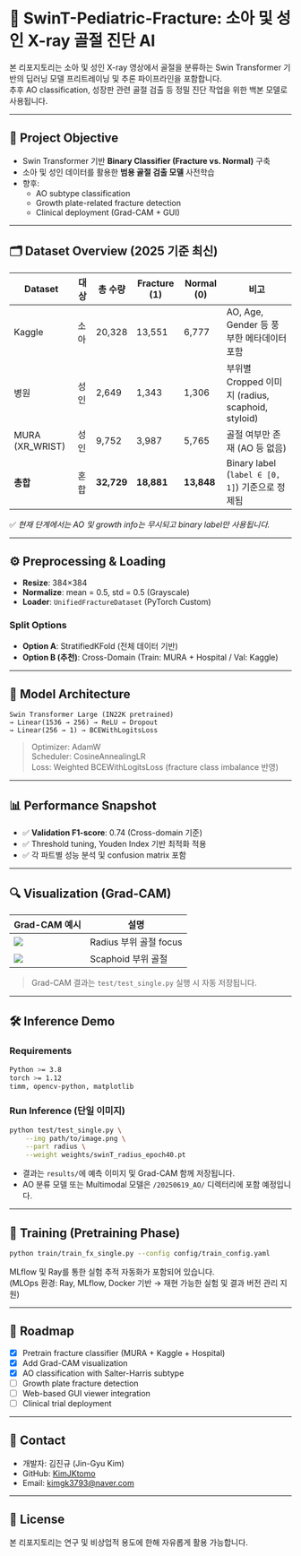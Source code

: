# 🦴 SwinT-Pediatric-Fracture: 소아 및 성인 X-ray 골절 진단 AI

본 리포지토리는 소아 및 성인 X-ray 영상에서 골절을 분류하는 Swin Transformer 기반의 딥러닝 모델 프리트레이닝 및 추론 파이프라인을 포함합니다.  
추후 AO classification, 성장판 관련 골절 검출 등 정밀 진단 작업을 위한 백본 모델로 사용됩니다.

---

## 🎯 Project Objective

- Swin Transformer 기반 **Binary Classifier (Fracture vs. Normal)** 구축
- 소아 및 성인 데이터를 활용한 **범용 골절 검출 모델** 사전학습
- 향후:
  - AO subtype classification
  - Growth plate-related fracture detection
  - Clinical deployment (Grad-CAM + GUI)

---

## 🗂 Dataset Overview (2025 기준 최신)

| Dataset            | 대상     | 총 수량   | Fracture (1) | Normal (0) | 비고                                               |
|--------------------|----------|-----------|--------------|------------|----------------------------------------------------|
| Kaggle             | 소아     | 20,328    | 13,551       | 6,777      | AO, Age, Gender 등 풍부한 메타데이터 포함         |
| 병원               | 성인     | 2,649     | 1,343        | 1,306      | 부위별 Cropped 이미지 (radius, scaphoid, styloid) |
| MURA (XR_WRIST)    | 성인     | 9,752     | 3,987        | 5,765      | 골절 여부만 존재 (AO 등 없음)                     |
| **총합**           | 혼합     | **32,729**| **18,881**   | **13,848** | Binary label (`label ∈ [0, 1]`) 기준으로 정제됨    |

✅ *현재 단계에서는 AO 및 growth info는 무시되고 binary label만 사용됩니다.*

---

## ⚙️ Preprocessing & Loading

- **Resize**: 384×384  
- **Normalize**: mean = 0.5, std = 0.5 (Grayscale)  
- **Loader**: `UnifiedFractureDataset` (PyTorch Custom)  

### Split Options

- **Option A**: StratifiedKFold (전체 데이터 기반)
- **Option B (추천)**: Cross-Domain (Train: MURA + Hospital / Val: Kaggle)

---

## 🧠 Model Architecture

```text
Swin Transformer Large (IN22K pretrained)
→ Linear(1536 → 256) → ReLU → Dropout
→ Linear(256 → 1) → BCEWithLogitsLoss
```

> Optimizer: AdamW  
> Scheduler: CosineAnnealingLR  
> Loss: Weighted BCEWithLogitsLoss (fracture class imbalance 반영)

---

## 📊 Performance Snapshot

- ✅ **Validation F1-score**: 0.74 (Cross-domain 기준)
- ✅ Threshold tuning, Youden Index 기반 최적화 적용
- ✅ 각 파트별 성능 분석 및 confusion matrix 포함

---

## 🔍 Visualization (Grad-CAM)

| Grad-CAM 예시 | 설명 |
|---------------|------|
| ![](examples/gradcam_radius.png) | Radius 부위 골절 focus |
| ![](examples/gradcam_scaphoid.png) | Scaphoid 부위 골절 |

> Grad-CAM 결과는 `test/test_single.py` 실행 시 자동 저장됩니다.

---

## 🛠 Inference Demo

### Requirements

```bash
Python >= 3.8  
torch >= 1.12  
timm, opencv-python, matplotlib  
```

### Run Inference (단일 이미지)

```bash
python test/test_single.py \
    --img path/to/image.png \
    --part radius \
    --weight weights/swinT_radius_epoch40.pt
```

- 결과는 `results/`에 예측 이미지 및 Grad-CAM 함께 저장됩니다.  
- AO 분류 모델 또는 Multimodal 모델은 `/20250619_AO/` 디렉터리에 포함 예정입니다.

---

## 🧪 Training (Pretraining Phase)

```bash
python train/train_fx_single.py --config config/train_config.yaml
```

MLflow 및 Ray를 통한 실험 추적 자동화가 포함되어 있습니다.  
(MLOps 환경: Ray, MLflow, Docker 기반 → 재현 가능한 실험 및 결과 버전 관리 지원)

---

## 🧩 Roadmap

- [x] Pretrain fracture classifier (MURA + Kaggle + Hospital)
- [x] Add Grad-CAM visualization
- [x] AO classification with Salter-Harris subtype
- [ ] Growth plate fracture detection
- [ ] Web-based GUI viewer integration
- [ ] Clinical trial deployment

---

## 👤 Contact

- 개발자: 김진규 (Jin-Gyu Kim)  
- GitHub: [KimJKtomo](https://github.com/KimJKtomo)  
- Email: kimgk3793@naver.com

---

## 📄 License

본 리포지토리는 연구 및 비상업적 용도에 한해 자유롭게 활용 가능합니다.
